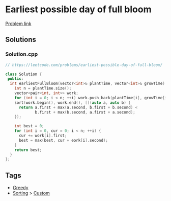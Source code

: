 # Earliest possible day of full bloom

[Problem link](https://leetcode.com/problems/earliest-possible-day-of-full-bloom/)

## Solutions


### Solution.cpp
```cpp
// https://leetcode.com/problems/earliest-possible-day-of-full-bloom/

class Solution {
 public:
  int earliestFullBloom(vector<int>& plantTime, vector<int>& growTime) {
    int n = plantTime.size();
    vector<pair<int, int>> work;
    for (int i = 0; i < n; ++i) work.push_back(plantTime[i], growTime[i]);
    sort(work.begin(), work.end(), [](auto a, auto b) {
      return a.first + max(a.second, b.first + b.second) <
             b.first + max(b.second, a.first + a.second);
    });

    int best = 0;
    for (int i = 0, cur = 0; i < n; ++i) {
      cur += work[i].first;
      best = max(best, cur + eork[i].second);
    }
    return best;
  }
};
```
## Tags

* [Greedy](/README.md#Greedy)
* [Sorting](/README.md#Sorting) > [Custom](/README.md#Sorting-Custom)
